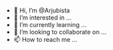 - 👋 Hi, I’m @Arjubista
- 👀 I’m interested in ...
- 🌱 I’m currently learning ...
- 💞️ I’m looking to collaborate on ...
- 📫 How to reach me ...

<!---
Arjubista/Arjubista is a ✨ special ✨ repository because its `README.md` (this file) appears on your GitHub profile.
You can click the Preview link to take a look at your changes.
--->
